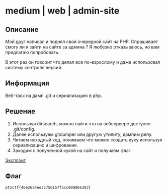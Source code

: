 # medium | web | admin-site

## Описание
Мой друг написал и поднял свой очередной сайт на PHP. Спрашивает смогу ли я зайти на сайте за админа ? Я любезно отказываюсь, но вам предлагаю попробовать.

В этот раз он говорит что делал все по-взрослому и даже использовал систему контроля версий. 


## Информация
Веб-таск на дамп .git и сериализацию в php. 

## Решение
1. Используя dirsearch, можно найти что на вебсервере доступен .git/config.
2. Далее используем gitdumper или другую утилиту, дампим репу.
3. Читаем исходный код, понимаем что можно создать куку используя сериализацию и шифрование.
4. Заходим с полученной кукой на сайт и получаем флаг.

[Эксплоит](solve/solve.sh)

## Флаг
`ptzctf{46e26a4ee3c750157f5cc009d66393}`
